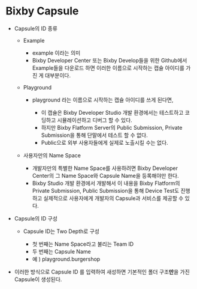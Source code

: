 # Bixby Capsule



* Capsule의 ID 종류

  * Example 

    * example 이라는 의미
    * Bixby Developer Center 또는 Bixby Develop들을 위한 Github에서 Example들을 다운로드 하면 이러한 이름으로 시작하는 캡슐 아이디를 가진 게 대부분이다.

    

  * Playground

    * playground 라는 이름으로 시작하는 캡슐 아이디를 쓰게 된다면,

      * 이 캡슐은 Bixby Developer Studio 개발 환경에서는 테스트하고 코딩하고 시뮬레이션하고 디버그 할 수 있다.
      * 하지만 Bixby Flatform Server의 Public Submission, Private Submission을 통해 단말에서 테스트 할 수 없다.
      * Public으로 외부 사용자들에게 실제로 노출시킬 수는 없다.

      

  * 사용자만의 Name Space

    * 개발자만의 특별한 Name Space를 사용하려면 Bixby Developer Center의 그 Name Space와 Capsule Name을 등록해야만 한다.
    * Bixby Studio 개발 환경에서 개발해서 이 내용을 Bixby Flatform의 Private Submission, Public Submission을 통해 Device Test도 진행하고 실제적으로 사용자에게 개발자의 Capsule과 서비스를 제공할 수 있다.

    

* Capsule의 ID 구성

  * Capsule ID는 Two Depth로 구성

    * 첫 번째는 Name Space라고 불리는 Team ID
    * 두 번째는 Capsule Name
    * 예 ) playground.burgershop

    

* 이러한 방식으로 Capsule ID 를 입력하여 새성하면 기본적인 폴더 구조**만**을 가진 Capsule이 생성된다.
